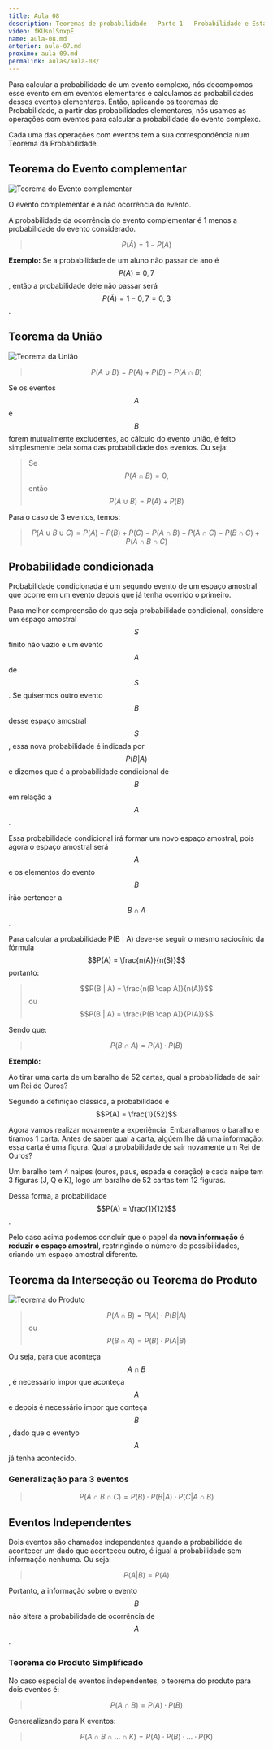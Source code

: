 ```yaml
---
title: Aula 08
description: Teoremas de probabilidade - Parte 1 - Probabilidade e Estatística | Aula 8
video: fKUsnlSnxpE
name: aula-08.md
anterior: aula-07.md
proximo: aula-09.md
permalink: aulas/aula-08/
---
```


Para calcular a probabilidade de um evento complexo, nós decompomos esse evento em em eventos elementares e calculamos as probabilidades desses eventos elementares. Então, aplicando os teoremas de Probabilidade, a partir das probabilidades elementares, nós usamos as operações com eventos para calcular a probabilidade do evento complexo.

Cada uma das operações com eventos tem a sua correspondência num Teorema da Probabilidade.

## Teorema do Evento complementar

![Teorema do Evento complementar](images\aula-08\teorema-evento-complementar.png)

O evento complementar é a não ocorrência do evento.

A probabilidade da ocorrência do evento complementar é 1 menos a probabilidade do evento considerado.

> $$P(\bar A) = 1 - P(A)$$

**Exemplo:** Se a probabilidade de um aluno não passar de ano é $$P(A) = 0,7$$, então a probabilidade dele não passar será $$P(\bar A) = 1 - 0,7 = 0,3$$.

## Teorema da União

![Teorema da União](images/aula-08/teorema-da-uniao.png)

>$$P (A \cup B) = P(A) + P(B) - P(A \cap B)$$

Se os eventos $$A$$ e $$B$$ forem mutualmente excludentes, ao cálculo do evento união, é feito simplesmente pela soma das probabilidade dos eventos. Ou seja:

> Se $$P(A \cap B) = 0,$$ então $$P(A \cup B) = P(A) + P(B) $$

Para o caso de 3 eventos, temos:

> $$P (A \cup B \cup C) = P(A) + P(B) +P(C) - P(A \cap B) - P(A \cap C) - P(B \cap C) + P(A \cap B \cap C)$$

## Probabilidade condicionada

Probabilidade condicionada é um segundo evento de um espaço amostral que ocorre em um evento depois que já tenha ocorrido o primeiro.

Para melhor compreensão do que seja probabilidade condicional, considere um espaço amostral $$S$$ finito não vazio e um evento $$A$$ de $$S$$. Se quisermos outro evento $$B$$ desse espaço amostral $$S$$, essa nova probabilidade é indicada por $$P(B | A)$$ e dizemos que é a probabilidade condicional de $$B$$ em relação a $$A$$.

Essa probabilidade condicional irá formar um novo espaço amostral, pois agora o espaço amostral será $$A$$ e os elementos do evento $$B$$ irão pertencer a $$B \cap A$$.

Para calcular a probabilidade P(B | A) deve-se seguir o mesmo raciocínio da fórmula $$P(A) = \frac{n(A)}{n(S)}$$
portanto:

> $$P(B | A) = \frac{n(B \cap A)}{n(A)}$$ ou $$P(B | A) = \frac{P(B \cap A)}{P(A)}$$

Sendo que:

> $$P(B \cap A) = P(A) \cdot P(B)$$

**Exemplo:**

Ao tirar uma carta de um baralho de 52 cartas, qual a probabilidade de sair um Rei de Ouros?

Segundo a definição clássica, a probabilidade é $$P(A) = \frac{1}{52}$$

Agora vamos realizar novamente a experiência. Embaralhamos o baralho e tiramos 1 carta. Antes de saber qual a carta, algúem lhe dá uma informação: essa carta é uma figura. Qual a probabilidade de sair novamente um Rei de Ouros?

Um baralho tem 4 naipes (ouros, paus, espada e coração) e cada naipe tem 3 figuras (J, Q e K), logo um baralho de 52 cartas tem 12 figuras.

Dessa forma, a probabilidade $$P(A) = \frac{1}{12}$$.

Pelo caso acima podemos concluir que o papel da **nova informação** é **reduzir o espaço amostral**, restringindo o número de possibilidades, criando um espaço amostral diferente.

## Teorema da Intersecção ou Teorema do Produto

![Teorema do Produto](images/aula-08/teorema-do-produto.gif)

> $$P(A \cap B) = P(A) \cdot P(B | A)$$ ou $$P(B \cap A) = P(B) \cdot P(A | B)$$

Ou seja, para que aconteça $$A \cap B$$, é necessário impor que aconteça $$A$$ e depois é necessário impor que conteça $$B$$, dado que o eventyo $$A$$ já tenha acontecido.

### Generalização para 3 eventos

> $$P(A \cap B \cap C) = P(B) \cdot P(B | A) \cdot P(C | A \cap B)$$

## Eventos Independentes

Dois eventos são chamados independentes quando a probabilidde de acontecer um dado que aconteceu outro, é igual à probabilidade sem informação nenhuma. Ou seja:

> $$P(A | B) = P(A)$$

Portanto, a informação sobre o evento $$B$$ não altera a probabilidade de ocorrência de $$A$$.

### Teorema do Produto Simplificado

No caso especial de eventos independentes, o teorema do produto para dois eventos é:

> $$P(A \cap B) = P(A) \cdot P(B)$$

Generealizando para K eventos:

> $$P(A \cap B \cap ... \cap K) = P(A) \cdot P(B) \cdot ... \cdot P(K)$$
